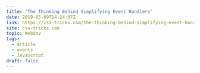 ```yaml
---
title: "The Thinking Behind Simplifying Event Handlers"
date: 2019-05-09T14:24:07Z
link: https://css-tricks.com/the-thinking-behind-simplifying-event-handlers/?utm_medium=RSS&utm_source=news.12bit.vn
site: css-tricks.com
topic: Webdev
tags:
  - Article
  - events
  - JavaScript
draft: false
---
```

